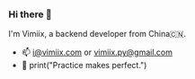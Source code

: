 ### Hi there 👋

<!--
**vimiix/vimiix** is a ✨ _special_ ✨ repository because its `README.md` (this file) appears on your GitHub profile.
-->

I'm Vimiix, a backend developer from China🇨🇳.

- 📫 i@vimiix.com or vimiix.py@gmail.com
- 🌟 print("Practice makes perfect.")

  
